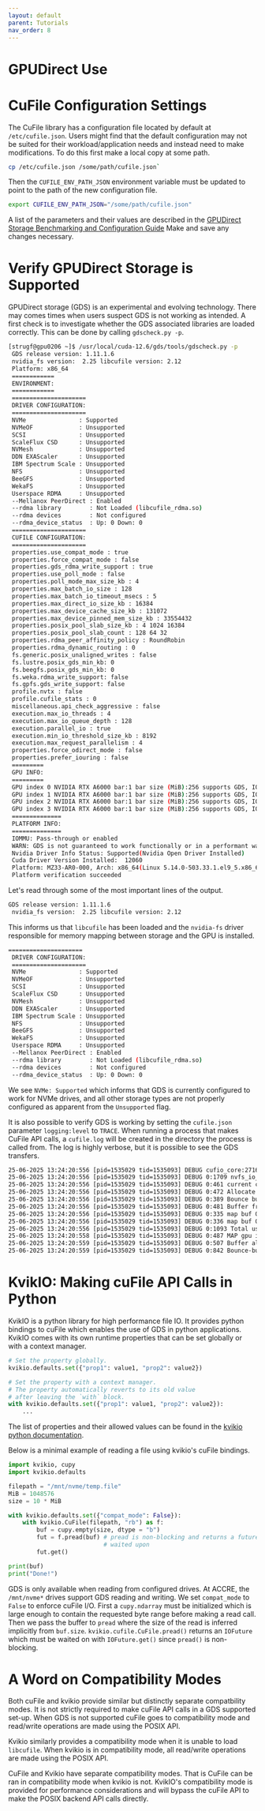 ```yaml
---
layout: default
parent: Tutorials
nav_order: 8
---
```


GPUDirect Use
======================

# CuFile Configuration Settings
The CuFile library has a configuration file located by default at `/etc/cufile.json`. Users might find that the default configuration may not be suited for their workload/application needs and instead need to make modifications. To do this first make a local copy at some path.
```bash
cp /etc/cufile.json /some/path/cufile.json`
```
Then the `CUFILE_ENV_PATH_JSON` environment variable must be updated to point to the path of the new configuration file.
```bash
export CUFILE_ENV_PATH_JSON="/some/path/cufile.json"
```
A list of the parameters and their values are described in the [GPUDirect Storage Benchmarking and Configuration Guide](https://docs.nvidia.com/gpudirect-storage/configuration-guide/index.html#gpudirect-storage-parameters) Make and save any changes necessary. 

# Verify GPUDirect Storage is Supported
GPUDirect storage (GDS) is an experimental and evolving technology. There may comes times when users suspect GDS is not working as intended. A first check is to investigate whether the GDS associated libraries are loaded correctly. This can be done by calling `gdscheck.py -p`.
```bash
[strugf@gpu0206 ~]$ /usr/local/cuda-12.6/gds/tools/gdscheck.py -p
 GDS release version: 1.11.1.6
 nvidia_fs version:  2.25 libcufile version: 2.12
 Platform: x86_64
 ============
 ENVIRONMENT:
 ============
 =====================
 DRIVER CONFIGURATION:
 =====================
 NVMe               : Supported
 NVMeOF             : Unsupported
 SCSI               : Unsupported
 ScaleFlux CSD      : Unsupported
 NVMesh             : Unsupported
 DDN EXAScaler      : Unsupported
 IBM Spectrum Scale : Unsupported
 NFS                : Unsupported
 BeeGFS             : Unsupported
 WekaFS             : Unsupported
 Userspace RDMA     : Unsupported
 --Mellanox PeerDirect : Enabled
 --rdma library        : Not Loaded (libcufile_rdma.so)
 --rdma devices        : Not configured
 --rdma_device_status  : Up: 0 Down: 0
 =====================
 CUFILE CONFIGURATION:
 =====================
 properties.use_compat_mode : true
 properties.force_compat_mode : false
 properties.gds_rdma_write_support : true
 properties.use_poll_mode : false
 properties.poll_mode_max_size_kb : 4
 properties.max_batch_io_size : 128
 properties.max_batch_io_timeout_msecs : 5
 properties.max_direct_io_size_kb : 16384
 properties.max_device_cache_size_kb : 131072
 properties.max_device_pinned_mem_size_kb : 33554432
 properties.posix_pool_slab_size_kb : 4 1024 16384 
 properties.posix_pool_slab_count : 128 64 32 
 properties.rdma_peer_affinity_policy : RoundRobin
 properties.rdma_dynamic_routing : 0
 fs.generic.posix_unaligned_writes : false
 fs.lustre.posix_gds_min_kb: 0
 fs.beegfs.posix_gds_min_kb: 0
 fs.weka.rdma_write_support: false
 fs.gpfs.gds_write_support: false
 profile.nvtx : false
 profile.cufile_stats : 0
 miscellaneous.api_check_aggressive : false
 execution.max_io_threads : 4
 execution.max_io_queue_depth : 128
 execution.parallel_io : true
 execution.min_io_threshold_size_kb : 8192
 execution.max_request_parallelism : 4
 properties.force_odirect_mode : false
 properties.prefer_iouring : false
 =========
 GPU INFO:
 =========
 GPU index 0 NVIDIA RTX A6000 bar:1 bar size (MiB):256 supports GDS, IOMMU State: Pass-through or Enabled
 GPU index 1 NVIDIA RTX A6000 bar:1 bar size (MiB):256 supports GDS, IOMMU State: Pass-through or Enabled
 GPU index 2 NVIDIA RTX A6000 bar:1 bar size (MiB):256 supports GDS, IOMMU State: Pass-through or Enabled
 GPU index 3 NVIDIA RTX A6000 bar:1 bar size (MiB):256 supports GDS, IOMMU State: Pass-through or Enabled
 ==============
 PLATFORM INFO:
 ==============
 IOMMU: Pass-through or enabled
 WARN: GDS is not guaranteed to work functionally or in a performant way with iommu=on/pt
 Nvidia Driver Info Status: Supported(Nvidia Open Driver Installed)
 Cuda Driver Version Installed:  12060
 Platform: MZ33-AR0-000, Arch: x86_64(Linux 5.14.0-503.33.1.el9_5.x86_64)
 Platform verification succeeded
```
Let's read through some of the most important lines of the output.
```bash
GDS release version: 1.11.1.6
 nvidia_fs version:  2.25 libcufile version: 2.12
```
This informs us that `libcufile` has been loaded and the `nvidia-fs` driver responsible for memory mapping between storage and the GPU is installed.
```bash
=====================
 DRIVER CONFIGURATION:
 =====================
 NVMe               : Supported
 NVMeOF             : Unsupported
 SCSI               : Unsupported
 ScaleFlux CSD      : Unsupported
 NVMesh             : Unsupported
 DDN EXAScaler      : Unsupported
 IBM Spectrum Scale : Unsupported
 NFS                : Unsupported
 BeeGFS             : Unsupported
 WekaFS             : Unsupported
 Userspace RDMA     : Unsupported
 --Mellanox PeerDirect : Enabled
 --rdma library        : Not Loaded (libcufile_rdma.so)
 --rdma devices        : Not configured
 --rdma_device_status  : Up: 0 Down: 0
```
We see `NVMe: Supported` which informs that GDS is currently configured to work for NVMe drives, and all other storage types are not properly configured as apparent from the `Unsupported` flag.

It is also possible to verify GDS is working by setting the `cufile.json` parameter `logging:level` to `TRACE`. When running a process that makes CuFile API calls, a `cufile.log` will be created in the directory the process is called from. The log is highly verbose, but it is possible to see the GDS transfers.
```bash
25-06-2025 13:24:20:556 [pid=1535029 tid=1535093] DEBUG cufio_core:2716 gds path taken with ODIRECT fd: 4 
25-06-2025 13:24:20:556 [pid=1535029 tid=1535093] DEBUG 0:1709 nvfs_io_submit file_offset 0 size 4194304 gpu_offset 0 nvbuf 0x7fae3d1bb700 is_unaligned 0 
25-06-2025 13:24:20:556 [pid=1535029 tid=1535093] DEBUG 0:461 current cuda context present 
25-06-2025 13:24:20:556 [pid=1535029 tid=1535093] DEBUG 0:472 Allocate buffer of size 1048576 on GPU 0 PCI-Group 0 
25-06-2025 13:24:20:556 [pid=1535029 tid=1535093] DEBUG 0:389 Bounce buffer 140380150431744 GPU page aligned 
25-06-2025 13:24:20:556 [pid=1535029 tid=1535093] DEBUG 0:481 Buffer from aligned alloc, dptr 0x7faccd000000 aligned_dptr 0x7faccd000000 size 1048576 
25-06-2025 13:24:20:556 [pid=1535029 tid=1535093] DEBUG 0:335 map buf 0x7faccd000000 Size 1048576 sbuf_size 1048576 pin_gpu_memory 1 
25-06-2025 13:24:20:556 [pid=1535029 tid=1535093] DEBUG 0:336 map buf 0x7faccd000000 bounce-buffer 1 groupId 0 
25-06-2025 13:24:20:556 [pid=1535029 tid=1535093] DEBUG 0:1093 Total usage 0 Max Usage 33554432 
25-06-2025 13:24:20:558 [pid=1535029 tid=1535093] DEBUG 0:487 MAP gpu index : 0 bdf: 0 1 0 0 
25-06-2025 13:24:20:559 [pid=1535029 tid=1535093] DEBUG 0:507 Buffer allocation and map success on GPU: 0 
25-06-2025 13:24:20:559 [pid=1535029 tid=1535093] DEBUG 0:842 Bounce-buffer allocated from PCI-Group: 0 GPU: 0
```
# KvikIO: Making cuFile API Calls in Python
KvikIO is a python library for high performance file IO. It provides python bindings to cuFile which enables the use of GDS in python applications. KvikIO comes with its own runtime properties that can be set globally or with a context manager.
```python
# Set the property globally.
kvikio.defaults.set({"prop1": value1, "prop2": value2})

# Set the property with a context manager.
# The property automatically reverts to its old value
# after leaving the `with` block.
with kvikio.defaults.set({"prop1": value1, "prop2": value2}):
    ...
```
The list of properties and their allowed values can be found in the [kvikio python documentation](https://docs.rapids.ai/api/kvikio/nightly/api/#kvikio.defaults.set).

Below is a minimal example of reading a file using kvikio's cuFile bindings.
```python
import kvikio, cupy
import kvikio.defaults

filepath = "/mnt/nvme/temp.file"
MiB = 1048576
size = 10 * MiB

with kvikio.defaults.set({"compat_mode": False}):
	with kvikio.CuFile(filepath, "rb") as f:
		buf = cupy.empty(size, dtype = "b")
		fut = f.pread(buf) # pread is non-blocking and returns a future that must be 
						   # waited upon
		fut.get()

print(buf)
print("Done!")
```
GDS is only available when reading from configured drives. At ACCRE, the `/mnt/nvme*` drives support GDS reading and writing. We set `compat_mode` to `False` to enforce cuFile I/O. First a `cupy.ndarray` must be initialized which is large enough to contain the requested byte range before making a read call. Then we pass the buffer to `pread` where the size of the read is inferred implicitly from `buf.size`. `kvikio.cufile.CuFile.pread()` returns an `IOFuture` which must be waited on with `IOFuture.get()` since `pread()` is non-blocking.

# A Word on Compatibility Modes
Both cuFile and kvikio provide similar but distinctly separate compatbility modes. It is not strictly required to make cuFile API calls in a GDS supported set-up. When GDS is not supported cuFile goes to compatibility mode and read/write operations are made using the POSIX API. 

Kvikio similarly provides a compatibility mode when it is unable to load `libcufile`. When kvikio is in compatibility mode, all read/write operations are made using the POSIX API. 

CuFile and Kvikio have separate compatibility modes. That is CuFile can be ran in compatibility mode when kvikio is not. KvikIO's compatibility mode is provided for performance considerations and will bypass the cuFile API to make the POSIX backend API calls directly.
